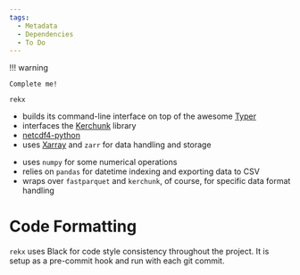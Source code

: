```yaml
---
tags:
  - Metadata
  - Dependencies
  - To Do
---
```


!!! warning

    Complete me!

`rekx` 

- builds its command-line interface on top of the awesome [Typer](https://typer.tiangolo.com/)
- interfaces the [Kerchunk](https://fsspec.github.io/kerchunk/) library
- [netcdf4-python](https://unidata.github.io/netcdf4-python/)
- uses [Xarray](https://docs.xarray.dev/en/stable/) and `zarr` for data handling and storage
<!-- - makes use of `dask` for parallel computing and scalability -->
- uses `numpy` for some numerical operations
- relies on `pandas` for datetime indexing and exporting data to CSV
- wraps over `fastparquet` and `kerchunk`, of course, for specific data format handling

# Code Formatting

`rekx` uses Black for code style consistency throughout the project.
It is setup as a pre-commit hook and run with each git commit.
